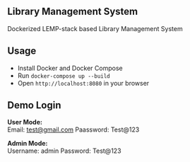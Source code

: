Library Management System
---

Dockerized LEMP-stack based Library Management System

## Usage

* Install Docker and Docker Compose
* Run `docker-compose up --build`
* Open `http://localhost:8080` in your browser

## Demo Login

**User Mode:**  
Email: test@gmail.com
Paassword: Test@123

**Admin Mode:**  
Username: admin
Password: Test@123
